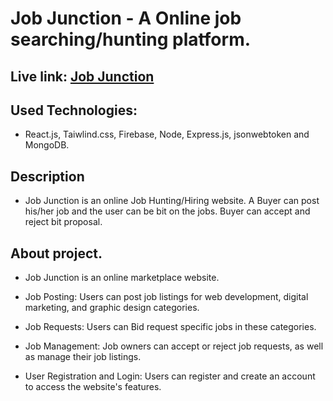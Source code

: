 # Job Junction - A Online job searching/hunting platform.

## Live link: [Job Junction]()



## Used Technologies:
 - React.js, Taiwlind.css, Firebase, Node, Express.js, jsonwebtoken and MongoDB.

## Description 
- Job Junction is an online Job Hunting/Hiring website. A Buyer can post his/her job and the user can be bit on the jobs. Buyer can accept and reject bit proposal. 

## About project.

- Job Junction is an online marketplace website.

- Job Posting: Users can post job listings for web development, digital marketing, and graphic design categories.

- Job Requests: Users can Bid request specific jobs in these categories.

- Job Management: Job owners can accept or reject job requests, as well as manage their job listings.

- User Registration and Login: Users can register and create an account to access the website's features.
